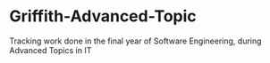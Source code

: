 # Griffith-Advanced-Topic
Tracking work done in the final year of Software Engineering, during Advanced Topics in IT
